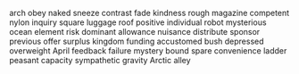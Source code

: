 arch
obey
naked
sneeze
contrast
fade
kindness
rough
magazine
competent
nylon
inquiry
square
luggage
roof
positive
individual
robot
mysterious
ocean
element
risk
dominant
allowance
nuisance
distribute
sponsor
previous
offer
surplus
kingdom
funding
accustomed
bush
depressed
overweight
April
feedback
failure
mystery
bound
spare
convenience
ladder
peasant
capacity
sympathetic
gravity
Arctic
alley